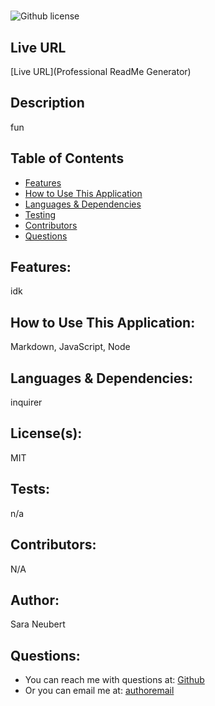 #  
![Github license](https://img.shields.io/badge/license-MIT-green.svg)

## Live URL
[Live URL](Professional ReadMe Generator)

## Description
fun

## Table of Contents
* [Features](#features)
* [How to Use This Application](#HowtoUseThisApplication)
* [Languages & Dependencies](#languagesanddependencies)
* [Testing](#testing)
* [Contributors](#contributors)
* [Questions](#questions)


## Features:
idk

## How to Use This Application:
Markdown, JavaScript, Node

## Languages & Dependencies:
inquirer

##  License(s):
MIT

## Tests:
n/a

## Contributors:
N/A

## Author:
Sara Neubert

## Questions:
-  You can reach me with questions at: [Github](https://github.com/phoenixpyra7)
-  Or you can email me at: [authoremail](phoenixpyra7@gmail.com)
